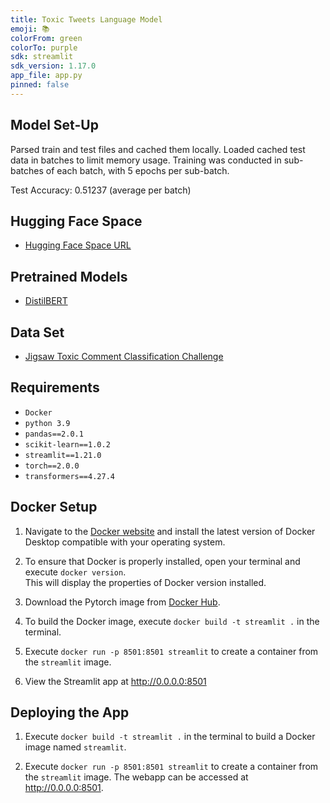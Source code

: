 ```yaml
---
title: Toxic Tweets Language Model
emoji: 📚
colorFrom: green
colorTo: purple
sdk: streamlit
sdk_version: 1.17.0
app_file: app.py
pinned: false
---
```


## Model Set-Up
Parsed train and test files and cached them locally. Loaded cached test data in batches to limit memory usage. Training was conducted in sub-batches of each batch, with 5 epochs per sub-batch. 

Test Accuracy: 0.51237 (average per batch)

## Hugging Face Space
- [Hugging Face Space URL](https://huggingface.co/spaces/TomYZhang/toxic-tweets)

## Pretrained Models
- [DistilBERT](https://huggingface.co/docs/transformers/model_doc/distilbert#overview)

## Data Set
- [Jigsaw Toxic Comment Classification Challenge](https://www.kaggle.com/c/jigsaw-toxic-comment-classification-challenge)

## Requirements

- `Docker`
- `python 3.9`
- `pandas==2.0.1`
- `scikit-learn==1.0.2`
- `streamlit==1.21.0`
- `torch==2.0.0`
- `transformers==4.27.4`

## Docker Setup
1. Navigate to the [Docker website](https://www.docker.com/products/docker-desktop/) and install the latest version of Docker Desktop compatible with your operating system.

2. To ensure that Docker is properly installed, open your terminal and execute `docker version`.<br> This will display the properties of Docker version installed.

3. Download the Pytorch image from [Docker Hub](https://hub.docker.com/r/pytorch/pytorch).

4. To build the Docker image, execute `docker build -t streamlit .` in the terminal.

5. Execute `docker run -p 8501:8501 streamlit` to create a container from the `streamlit` image.

6. View the Streamlit app at http://0.0.0.0:8501

## Deploying the App
1. Execute `docker build -t streamlit .` in the terminal to build a Docker image named `streamlit`.

2. Execute `docker run -p 8501:8501 streamlit` to create a container from the `streamlit` image. The webapp can be accessed at http://0.0.0.0:8501.

